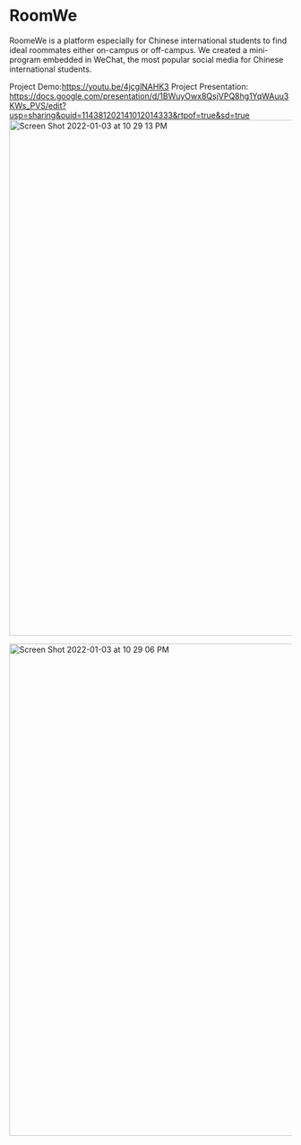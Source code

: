 # RoomWe
RoomeWe is a platform especially for Chinese international  students to find ideal roommates either on-campus or off-campus. We created a mini-program embedded in WeChat, the most popular social media for Chinese international students. 

Project Demo:https://youtu.be/4jcglNAHK3
Project Presentation: https://docs.google.com/presentation/d/1BWuyOwx8QsjVPQ8hg1YqWAuu3KWs_PVS/edit?usp=sharing&ouid=114381202141012014333&rtpof=true&sd=true
<img width="919" alt="Screen Shot 2022-01-03 at 10 29 13 PM" src="https://user-images.githubusercontent.com/62163096/148018398-6fcf066d-1752-4a48-8830-477abec2a9d2.png">

<img width="877" alt="Screen Shot 2022-01-03 at 10 29 06 PM" src="https://user-images.githubusercontent.com/62163096/148018428-9e4b5313-eaf5-4fdf-9f2d-9aa253172e7b.png">
